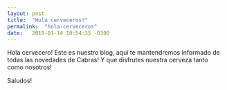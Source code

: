 ```yaml
---
layout: post
title:  "Hola cerveceros!"
permalink:  "hola-cerveceros"
date:   2019-01-14 10:54:35 -0300
---
```


Hola cervecero! Este es nuestro blog, aquí te mantendremos informado de todas las novedades de Cabras!
Y que disfrutes nuestra cerveza tanto como nosotros!

Saludos!
